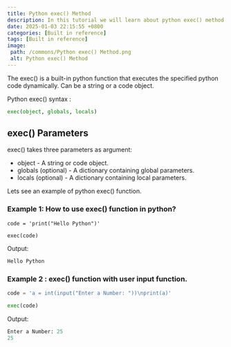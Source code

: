 ```yaml
---
title: Python exec() Method
description: In this tutorial we will learn about python exec() method and its uses with examples.
date: 2025-01-03 22:15:55 +0800
categories: [Built in reference]
tags: [Built in reference]
image:
 path: /commons/Python exec() Method.png
 alt: Python exec() Method
---
```


The exec() is a built-in python function that executes the specified python code dynamically. Can be a string or a code object.

Python exec() syntax :

```python
exec(object, globals, locals)

```

## exec() Parameters

exec() takes three parameters as argument:

<script type="text/javascript">
	atOptions = {
		'key' : 'f934c5057f4cfe34762901514605d248',
		'format' : 'iframe',
		'height' : 180,
		'width' : 800,
		'params' : {}
	};
</script>
<script type="text/javascript" src="https://www.highperformanceformat.com/f934c5057f4cfe34762901514605d248/invoke.js"></script>
* object \-  A string or code object.  
* globals (optional) \- A dictionary containing global parameters.  
* locals (optional) \-  A dictionary containing local parameters.

Lets see an example of python exec() function.

<script type="text/javascript">
	atOptions = {
		'key' : 'f934c5057f4cfe34762901514605d248',
		'format' : 'iframe',
		'height' : 180,
		'width' : 800,
		'params' : {}
	};
</script>
<script type="text/javascript" src="https://www.highperformanceformat.com/f934c5057f4cfe34762901514605d248/invoke.js"></script>
### Example 1: How to use exec() function in python?

```python'
code = 'print("Hello Python")'

exec(code)

```

Output:

```python
Hello Python 

```

<script type="text/javascript">
	atOptions = {
		'key' : 'f934c5057f4cfe34762901514605d248',
		'format' : 'iframe',
		'height' : 180,
		'width' : 800,
		'params' : {}
	};
</script>
<script type="text/javascript" src="https://www.highperformanceformat.com/f934c5057f4cfe34762901514605d248/invoke.js"></script>
### Example 2 : exec() function with user input function.

```python
code = 'a = int(input("Enter a Number: "))\nprint(a)'

exec(code)

```

Output:

```python
Enter a Number: 25
25

```